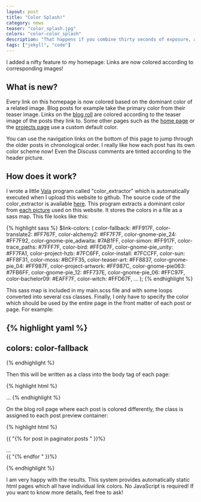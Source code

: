 ```yaml
---
layout: post
title: "Color Splash!"
category: news
teaser: "color_splash.jpg"
colors: "color-color_splash"
description: "That happens if you combine thirty seconds of exposure, a mobile phone and someone jumping around wildly."
tags: ["jekyll", "code"]
---
```


I added a nifty feature to my homepage: Links are now colored according to corresponding images!

<!--more-->

## What is new?

Every link on this homepage is now colored based on the dominant color of a related image. Blog posts for example take the primary color from their teaser image. Links on the [blog roll](/blog) are colored according to the teaser image of the posts they link to. Some other pages such as the [home page](/) or the [projects page](/projects.html) use a custom default color.

You can use the navigation links on the bottom of this page to jump through the older posts in chronological order. I really like how each post has its own color scheme now! Even the Discuss comments are tinted according to the header picture.

## How does it work?

I wrote a little [Vala](https://wiki.gnome.org/Projects/Vala) program called "color_extractor" which is automatically executed when I upload this website to github. The source code of the color_extractor is available [here](https://github.com/Simmesimme/Simmesimme.github.io/tree/master/_color_extractor). This program extracts a dominant color from [each picture](https://github.com/Simmesimme/Simmesimme.github.io/tree/master/assets/pictures) used on this website. It stores the colors in a file as a sass map. This file looks like this:

{% highlight sass %}
$link-colors: (
  color-fallback: #FF917F,
  color-translate2: #FF767F,
  color-alchemy2: #FF7F7F,
  color-gnome-pie_24: #FF7F92,
  color-gnome-pie_adwaita: #7AB1FF,
  color-simon: #FF917F,
  color-trace_paths: #7FFF7F,
  color-bird: #FFD67F,
  color-gnome-pie_unity: #FF7FA1,
  color-project-hzb: #7FC6FF,
  color-install: #7FCCFF,
  color-sun: #FF8F31,
  color-moss: #BCFF35,
  color-teaser-art: #FF8837,
  color-gnome-pie_04: #FF987F,
  color-project-artwork: #FF987C,
  color-gnome-pie063: #7FB6FF,
  color-gnome-pie_12: #FF737E,
  color-gnome-pie_06: #FFC97F,
  color-bachelor09: #EAFF7F,
  color-witch: #FFD67F,
  ...
);
{% endhighlight %}


This sass map is included in my main.scss file and with some loops converted into several css classes. Finally, I only have to specify the color which should be used by the entire page in the front matter of each post or page. For example:


{% highlight yaml %}
---
colors: color-fallback
---
{% endhighlight %}

Then this will be written as a class into the body tag of each page:

{% highlight html %}
<body class="{{ "{{ page.colors " }}}}">
...
</body>
{% endhighlight %}

On the blog roll page where each post is colored differently, the class is assigned to each post preview container:


{% highlight html %}

{{ "{% for post in paginator.posts " }}%}
<div class="post-preview {{ "{{ post.colors " }}}}">
...
</div>
{{ "{% endfor " }}%}

{% endhighlight %}

I am very happy with the results. This system provides automatically static html pages which all have individual link colors. No JavaScript is required! If you want to know more details, feel free to ask!
